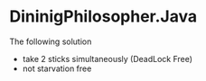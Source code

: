 # DininigPhilosopher.Java


The following solution 
- take 2 sticks simultaneously (DeadLock Free)
- not starvation free
